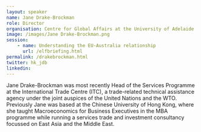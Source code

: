 ```yaml
---
layout: speaker
name: Jane Drake-Brockman
role: Director 
organisation: Centre for Global Affairs at the University of Adelaide
image: /images/Jane Drake-Brockman.png
session:
    - name: Understanding the EU-Australia relationship
      url: /elfbriefing.html
permalink: /drakebrockman.html
twitter: hk_jdb
linkedin: 
---
```

Jane Drake-Brockman was most recently Head of the Services Programme at the International Trade Centre (ITC), a trade-related technical assistance agency under the joint auspices of the United Nations and the WTO. Previously Jane was based at the Chinese University of Hong Kong, where she taught Macroeconomics for Business Executives in the MBA programme while running a services trade and investment consultancy focussed on East Asia and the Middle East.

